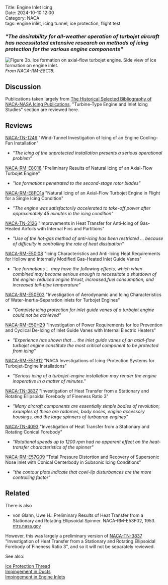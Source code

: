 Title: Engine Inlet Icing       
Date: 2024-10-10 12:00  
Category: NACA  
tags: engine inlet, icing tunnel, ice protection, flight test   

### _"The desirability for all-weather operation of turbojet aircraft has necessitated extensive research on methods of icing protection for the various engine components"_  

![Figure 3b. Ice formation on axial-flow turbojet engine. Side view of ice formation on engine inlet.](/images%2FNACA-RM-E8C18%2FFigure%203b.png)  
_From NACA-RM-E8C18._   

## Discussion  

Publications taken largely from 
[The Historical Selected Bibliography of NACA-NASA Icing Publications](The%20Historical%20Selected%20Bibliography%20of%20NACA-NASA%20Icing%20Publications.md),
"Turbine-Type Engine and Inlet Icing Studies" section are reviewed here.  

## Reviews  

[NACA-TN-1246]({filename}NACA-TN-1246.md) "Wind-Tunnel Investigation of Icing of an Engine Cooling-Fan Installation"  

- _"The icing of the unprotected installation presents a serious operational problem"_  

[NACA-RM-E8C18]({filename}NACA-RM-E8C18.md) "Preliminary Results of Natural Icing of an Axial-Flow Turbojet Engine"  

- _"Ice formations penetrated to the second-stage rotor blades"_  

[NACA-RM-E8FO1a]({filename}NACA-RM-E8FO1a.md) "Natural Icing of an Axial-Flow Turbojet Engine in Flight for a Single Icing Condition"  

- _"The engine was satisfactorily accelerated to take-off power after approximately 45 minutes in the icing condition"_  

[NACA-TN-2126]({filename}NACA-TN-2126.md) "Improvements in Heat Transfer for Anti-Icing of Gas-Heated Airfoils with Internal Fins and Partitions"  

- _"Use of the hot-gas method of anti-icing has been restricted ... because of difficulty in controlling the rate of heat dissipation"_  

[NACA-RM-E50I08]({filename}NACA-RM-E50I08.md) "Icing Characteristics and Anti-Icing Heat Requirements for Hollow and Internally Modified Gas-Heated Inlet Guide Vanes"  

- _"Ice formations ... may have the following effects, which when combined may become serious enough to necessitate a shutdown of the engine: reduced engine thrust, increased,fuel consumption, and increased tail-pipe temperature"_  

[NACA-RM-E50E03]({filename}NACA-RM-E50E03.md) "Investigation of Aerodynamic and Icing Characteristics of Water-Inertia-Separation inlets for Turbojet Engines"  

- _"Complete icing protection for inlet guide vanes of a turbojet engine could not be achieved"_

[NACA-RM-E50H29]({filename}NACA-RM-E50H29.md) "Investigation of Power Requirements for Ice Prevention and Cyclical De-Icing of Inlet Guide Vanes with Internal Electric Heaters"  

- _"Experience has shown that ... the inlet guide vanes of an axial-flow turbojet engine constitute the most critical component to be protected from icing"_  

[NACA-RM-E51B12]({filename}NACA-RM-E51B12.md) "NACA Investigations of Icing-Protection Systems for Turbojet-Engine Installations"  

- _"Serious icing of a turbojet-engine installation may render the engine inoperative in a matter of minutes."_  

[NACA-TN-3837]({filename}NACA-TN-3837.md) "Investigation of Heat Transfer from a Stationary and Rotating Ellipsoidal Forebody of Fineness Ratio 3"  
 
- _"Many aircraft components are essentially simple bodies of revolution; examples of these are radomes, body noses, engine accessory housings, and the large spinners of turboprop engines"_  

[NACA-TN-4093]({filename}NACA-TN-4093.md) "Investigation of Heat Transfer from a Stationary and Rotating Conical Forebody"  

- _"Rotational speeds up to 1200 rpm had no apparent effect on the heat-transfer characteristics of the spinner"_  

[NACA-RM-E57G09]({filename}NACA-RM-E57G09.md) "Total Pressure Distortion and Recovery of Supersonic Nose Inlet with Conical Centerbody in Subsonic Icing Conditions" 

- _"the contour plots indicate that cowl-lip disturbances are the more controlling factor"_  

## Related  

There is also   

- von Glahn, Uwe H.: Preliminary Results of Heat Transfer from a Stationary and Rotating Ellipsoidal Spinner. NACA-RM-E53F02, 1953.  [ntrs.nasa.gov](https://ntrs.nasa.gov/citations/19810068726)  

However, this was largely a preliminary version of [NACA-TN-3837]({filename}NACA-TN-3837.md) "Investigation of Heat Transfer from a Stationary and Rotating Ellipsoidal Forebody of Fineness Ratio 3", 
and so it will not be separately reviewed. 

See also: 

[Ice Protection Thread]({filename}ice%20protection.md)  
[Impingement in Ducts]({filename}Impingement%20in%20Ducts.md)  
[Impingement in Engine Inlets]({filename}Impingement%20in%20Engine%20Inlets.md)  
